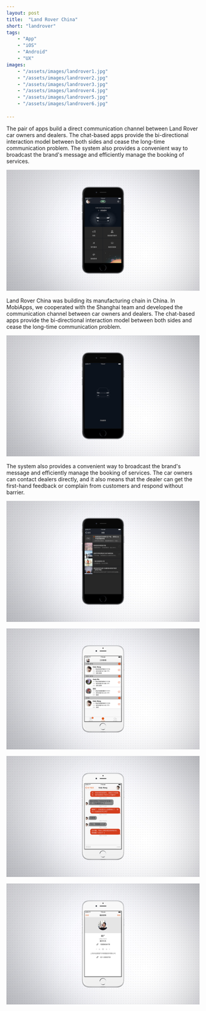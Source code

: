 ```yaml
---
layout: post
title:  "Land Rover China"
short: "landrover"
tags:
    - "App"
    - "iOS"
    - "Android"
    - "UX"
images: 
    - "/assets/images/landrover1.jpg"
    - "/assets/images/landrover2.jpg"
    - "/assets/images/landrover3.jpg"
    - "/assets/images/landrover4.jpg"
    - "/assets/images/landrover5.jpg"
    - "/assets/images/landrover6.jpg"

---
```


<!--summary-->

The pair of apps build a direct communication channel between Land Rover car owners and dealers. The chat-based apps provide the bi-directional interaction model between both sides and cease the long-time communication problem. The system also provides a convenient way to broadcast the brand's message and efficiently manage the booking of services.

<!--more-->
![Land Rover China](/assets/images/landrover1.jpg)

Land Rover China was building its manufacturing chain in China. In MobiApps, we cooperated with the Shanghai team and developed the communication channel between car owners and dealers. The chat-based apps provide the bi-directional interaction model between both sides and cease the long-time communication problem.

![Land Rover China](/assets/images/landrover2.jpg)

The system also provides a convenient way to broadcast the brand's message and efficiently manage the booking of services. The car owners can contact dealers directly, and it also means that the dealer can get the first-hand feedback or complain from customers and respond without barrier.

![Land Rover China](/assets/images/landrover3.jpg)

![Land Rover China](/assets/images/landrover4.jpg)

![Land Rover China](/assets/images/landrover5.jpg)

![Land Rover China](/assets/images/landrover6.jpg)